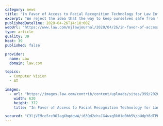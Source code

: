```yaml
---
category: news
title: "In Favor of Access to Facial Recognition Technology for Law Enforcement"
excerpt: "We reject the idea that the way to keep ourselves safe from the state is to keep it in ignorance. As long as facial recognition evidence is critically scrutinized in the judicial process, it can be placed under appropriate limits based on data and experience."
publishedDateTime: 2020-04-26T14:18:00Z
webUrl: "https://www.law.com/njlawjournal/2020/04/26/in-favor-of-access-to-facial-recognition-technology-for-law-enforcement/"
type: article
quality: 39
heat: 39
published: false

provider:
  name: Law
  domain: law.com

topics:
  - Computer Vision
  - AI

images:
  - url: "https://images.law.com/contrib/content/uploads/sites/399/2020/04/Face-ID-Scan-Article-202004241029.jpg"
    width: 620
    height: 372
    title: "In Favor of Access to Facial Recognition Technology for Law Enforcement"

secured: "C3ljVEMco5re9OIagXhqdgwW/i63Qd2ehsCG4wxqRkH1e0hh5V/oUdpY6dTPKfJ8Wr4hlmWizZz0wd4fbt27qUAp36jItTqdcFFR6IScf4t7XID8spAkJWotpOIe1J9FGaft7nrUXcCSpC6TFBdHfuOZXSW+FzgxxV6qW2NhkkwayDWHakAslc0ADU5r664eI1jrLSls6EDGtVMsE3d0VJTeePPLxEN+tTLWmORtrmVIwANrqj39Nhf1/KXGMTKmN0RMIXxqVsf/rG2cca5kU0CA8FasdBRmf/O8uLWedyC74ctGqPRtYcYZTK7a1+1g;6tTX0SR+3ikh7phLhiZXfg=="
---
```


